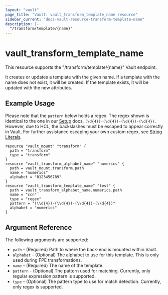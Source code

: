 ```yaml
---
layout: "vault"
page_title: "Vault: vault_transform_template_name resource"
sidebar_current: "docs-vault-resource-transform-template-name"
description: |-
  "/transform/template/{name}"
---
```


# vault\_transform\_template\_name

This resource supports the "/transform/template/{name}" Vault endpoint.

It creates or updates a template with the given name. If a template with the name does not exist, 
it will be created. If the template exists, it will be updated with the new attributes.

## Example Usage

Please note that the `pattern` below holds a regex. The regex shown
is identical to the one in our [Setup](https://www.vaultproject.io/docs/secrets/transform#setup)
docs, `(\d{4})-(\d{4})-(\d{4})-(\d{4})`. However, due to HCL, the 
backslashes must be escaped to appear correctly in Vault. For further
assistance escaping your own custom regex, see [String Literals](https://www.terraform.io/docs/configuration/expressions.html#string-literals).

```hcl
resource "vault_mount" "transform" {
  path = "transform"
  type = "transform"
}
resource "vault_transform_alphabet_name" "numerics" {
  path = vault_mount.transform.path
  name = "numerics"
  alphabet = "0123456789"
}
resource "vault_transform_template_name" "test" {
  path = vault_transform_alphabet_name.numerics.path
  name = "ccn"
  type = "regex"
  pattern = "(\\d{4})-(\\d{4})-(\\d{4})-(\\d{4})"
  alphabet = "numerics"
}
```

## Argument Reference

The following arguments are supported:
* `path` - (Required) Path to where the back-end is mounted within Vault.
* `alphabet` - (Optional) The alphabet to use for this template. This is only used during FPE transformations.
* `name` - (Required) The name of the template.
* `pattern` - (Optional) The pattern used for matching. Currently, only regular expression pattern is supported.
* `type` - (Optional) The pattern type to use for match detection. Currently, only regex is supported.
